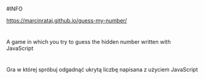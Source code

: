 #INFO

https://marcinrataj.github.io/guess-my-number/
#
A game in which you try to guess the hidden number written with JavaScript
#
Gra w której spróbuj odgadnąć ukrytą liczbę napisana z użyciem JavaScript
